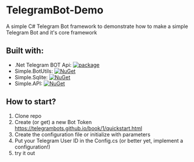 # TelegramBot-Demo

A simple C# Telegram Bot framework to demonstrate how to make a simple Telegram Bot and it's core framework

## Built with:

* .Net Telegram BOT Api: [![package](https://img.shields.io/nuget/vpre/Telegram.Bot.svg?label=Telegram.Bot&style=flat-square)](https://github.com/TelegramBots/Telegram.Bot)
* Simple.BotUtils: [![NuGet](https://buildstats.info/nuget/Simple.BotUtils)](https://github.com/RafaelEstevamReis/Simple.BotUtils)
* Simple.Sqlite: [![NuGet](https://buildstats.info/nuget/Simple.Sqlite)](https://github.com/RafaelEstevamReis/SimpleSqlite)
* Simple.API: [![NuGet](https://buildstats.info/nuget/Simple.API)](https://github.com/RafaelEstevamReis/Simple.API)

## How to start?

1. Clone repo
2. Create (or get) a new Bot Token https://telegrambots.github.io/book/1/quickstart.html
3. Create the configuration file or initialize with parameters
4. Put your Telegram User ID in the Config.cs (or better yet, implement a configuration!)
5. try it out

